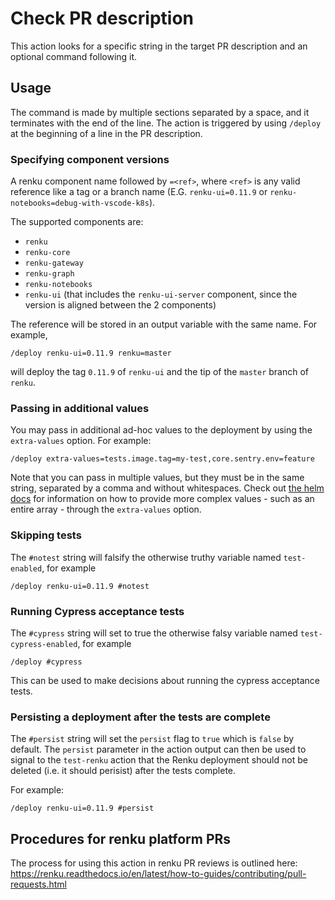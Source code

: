 # Check PR description

This action looks for a specific string in the target PR description and an
optional command following it.

## Usage

The command is made by multiple sections separated by a space, and it terminates
with the end of the line. The action is triggered by using `/deploy` at the beginning
of a line in the PR description.

### Specifying component versions

A renku component name followed by `=<ref>`, where `<ref>` is any valid
reference like a tag or a branch name (E.G. `renku-ui=0.11.9` or
`renku-notebooks=debug-with-vscode-k8s`).

The supported components are:
- `renku`
- `renku-core`
- `renku-gateway`
- `renku-graph`
- `renku-notebooks`
- `renku-ui` (that includes the `renku-ui-server` component, since the version is
  aligned between the 2 components)

The reference will be stored in an output variable with the same name. For example,

```
/deploy renku-ui=0.11.9 renku=master
```

will deploy the tag `0.11.9` of `renku-ui` and the tip of the `master` branch of `renku`.

### Passing in additional values

You may pass in additional ad-hoc values to the deployment by using the `extra-values` option.
For example:

```
/deploy extra-values=tests.image.tag=my-test,core.sentry.env=feature
```

Note that you can pass in multiple values, but they must be in the same string,
separated by a comma and without whitespaces. Check out [the helm docs](https://helm.sh/docs/intro/using_helm/#the-format-and-limitations-of---set)
for information on how to provide more complex values - such as an entire array - through
the `extra-values` option.

### Skipping tests

The `#notest` string will falsify the otherwise truthy variable named `test-enabled`,
for example

```
/deploy renku-ui=0.11.9 #notest
```

### Running Cypress acceptance tests

The `#cypress` string will set to true the otherwise falsy variable named `test-cypress-enabled`, for example

```
/deploy #cypress
```

This can be used to make decisions about running the cypress acceptance tests.

### Persisting a deployment after the tests are complete

The `#persist` string will set the `persist` flag to `true` which is `false` by default.
The `persist` parameter in the action output can then be used to signal to the `test-renku`
action that the Renku deployment should not be deleted (i.e. it should perisist) after the
tests complete.

For example:

```
/deploy renku-ui=0.11.9 #persist
```

## Procedures for renku platform PRs

The process for using this action in renku PR reviews is outlined here:
https://renku.readthedocs.io/en/latest/how-to-guides/contributing/pull-requests.html
